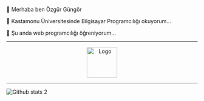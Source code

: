 
 <p> 👋  Merhaba ben  Özgür  Güngör  </p>
 <p> 👀  Kastamonu Üniversitesinde Bilgisayar Programcılığı okuyorum... </p>
 <p> 🌱  Şu anda  web programcılığı öğreniyorum... </p>

<hr>



<p align="center">
<a href="https://www.instagram.com/ozgurgungor.r/" title="Ben aynı zamanda burdayım :) ">
<img src="https://cdn.cdnlogo.com/logos/i/4/instagram.svg" alt="Logo" width="80" height="80" />
</a>



<hr>

![Github stats 2](https://github-readme-stats.vercel.app/api?username=ozgurgungorr&show_icons=true&theme=radical)
    
